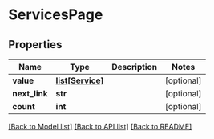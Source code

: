 # ServicesPage

## Properties
Name | Type | Description | Notes
------------ | ------------- | ------------- | -------------
**value** | [**list[Service]**](Service.md) |  | [optional] 
**next_link** | **str** |  | [optional] 
**count** | **int** |  | [optional] 

[[Back to Model list]](../README.md#documentation-for-models) [[Back to API list]](../README.md#documentation-for-api-endpoints) [[Back to README]](../README.md)


